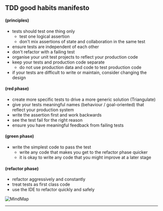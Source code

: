 ## TDD good habits manifesto

#### (principles)
- tests should test one thing only
	- test one logical assertion
	- don't mix assertions of state and collaboration in the same test
- ensure tests are independent of each other
- don't refactor with a failing test
- organise your unit test projects to reflect your production code
- keep your tests and production code separate
	- do not use production data and code to test production code
- if your tests are difficult to write or maintain, consider changing the design

#### (red phase)
- create more specific tests to drive a more generic solution (Triangulate)
- give your tests meaningful names (behaviour / goal-oriented) that reflect your production system
- write the assertion first and work backwards
- see the test fail for the right reason
- ensure you have meaningful feedback from failing tests

#### (green phase)
- write the simplest code to pass the test
	- write any code that makes you get to the refactor phase quicker
	- it is okay to write any code that you might improve at a later stage

#### (refactor phase)
- refactor aggressively and constantly
- treat tests as first class code
- use the IDE to refactor quickly and safely


![MindMap](TDDmanifesto.jpg)
<hr/>
